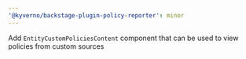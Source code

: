 ```yaml
---
'@kyverno/backstage-plugin-policy-reporter': minor
---
```


Add `EntityCustomPoliciesContent` component that can be used to view policies from custom sources
